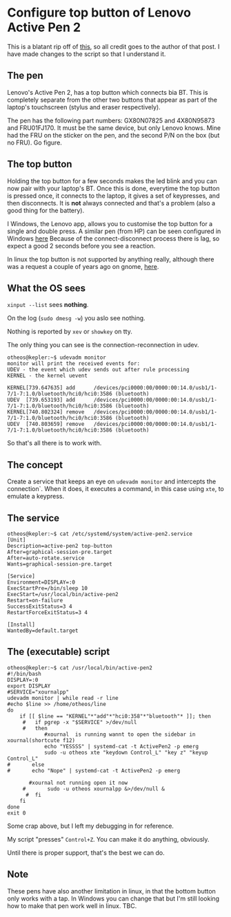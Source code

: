 # Configure top button of Lenovo Active Pen 2
This is a blatant rip off of [this](https://forum.manjaro.org/t/activepen2-top-button/54556), so all credit goes to the author of that post. 
I have made changes to the script so that I understand it.


## The pen
Lenovo's Active Pen 2, has a top button which connects bia BT. This is completely separate from the other two buttons that appear as part of the laptop's touchscreen (stylus and eraser respectively).

The pen has the following part numbers: GX80N07825 and 4X80N95873 and FRU01FJ170. It must be the same device, but only Lenovo knows. 
Mine had the FRU on the sticker on the pen, and the second P/N on the box (but no FRU). Go figure.

## The top button
Holding the top button for a few seconds makes the led blink and you can now pair with your laptop's BT. Once this is done, everytime the top button is pressed once, it connects to the laptop, it gives a set of keypresses, and then disconnects. It is **not** always connected and that's a problem (also a good thing for the battery).

I Windows, the Lenovo app, allows you to customise the top button for a single and double press. A similar pen (from HP) can be seen configured in Windows [here](https://youtu.be/h5R8GoPceCE?t=36)
Because of the connect-disconnect process there is lag, so expect a good 2 seconds before you see a reaction.

In linux the top button is not supported by anything really, although there was a request a couple of years ago on gnome, [here](https://gitlab.gnome.org/GNOME/gnome-control-center/-/issues/638).

## What the OS sees

```xinput --list``` sees **nothing**.

On the log (```sudo dmesg -w```) you aslo see nothing.

Nothing is reported by ```xev``` or ```showkey``` on tty.

The only thing you can see is the connection-reconnection in udev.

~~~
otheos@kepler:~$ udevadm monitor
monitor will print the received events for:
UDEV - the event which udev sends out after rule processing
KERNEL - the kernel uevent

KERNEL[739.647635] add      /devices/pci0000:00/0000:00:14.0/usb1/1-7/1-7:1.0/bluetooth/hci0/hci0:3586 (bluetooth)
UDEV  [739.653193] add      /devices/pci0000:00/0000:00:14.0/usb1/1-7/1-7:1.0/bluetooth/hci0/hci0:3586 (bluetooth)
KERNEL[740.802324] remove   /devices/pci0000:00/0000:00:14.0/usb1/1-7/1-7:1.0/bluetooth/hci0/hci0:3586 (bluetooth)
UDEV  [740.803659] remove   /devices/pci0000:00/0000:00:14.0/usb1/1-7/1-7:1.0/bluetooth/hci0/hci0:3586 (bluetooth)
~~~

So that's all there is to work with.

## The concept
Create a service that keeps an eye on ```udevadm monitor``` and intercepts the connection`. When it does, it executes a command, in this case using ```xte```, to emulate a keypress.

## The service

~~~
otheos@kepler:~$ cat /etc/systemd/system/active-pen2.service 
[Unit]
Description=active-pen2 top-button
After=graphical-session-pre.target
After=auto-rotate.service
Wants=graphical-session-pre.target

[Service]
Environment=DISPLAY=:0
ExecStartPre=/bin/sleep 10
ExecStart=/usr/local/bin/active-pen2
Restart=on-failure
SuccessExitStatus=3 4
RestartForceExitStatus=3 4

[Install]
WantedBy=default.target
~~~


## The (executable) script

~~~
otheos@kepler:~$ cat /usr/local/bin/active-pen2 
#!/bin/bash
DISPLAY=:0
export DISPLAY
#SERVICE="xournalpp"
udevadm monitor | while read -r line
#echo $line >> /home/otheos/line
do
    if [[ $line == "KERNEL"*"add"*"hci0:358"*"bluetooth"* ]]; then
     #   if pgrep -x "$SERVICE" >/dev/null
     #   then
            #xournal  is running wannt to open the sidebar in xournal(shortcute f12)
            echo "YESSSS" | systemd-cat -t ActivePen2 -p emerg
            sudo -u otheos xte "keydown Control_L" "key z" "keyup Control_L"
#       else
#	    echo "Nope" | systemd-cat -t ActivePen2 -p emerg
     
       #xournal not running open it now
     #       sudo -u otheos xournalpp &>/dev/null &
      #  fi
    fi
done
exit 0
~~~

Some crap above, but I left my debugging in for reference.

My script "presses" ```Control+Z```. You can make it do anything, obviously.

Until there is proper support, that's the best we can do.

## Note

These pens have also another limitation in linux, in that the bottom button only works with a tap. In Windows you can change that but I'm still looking how to make that pen work well in linux. TBC.



  
